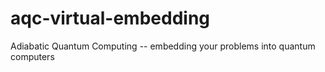 # aqc-virtual-embedding
Adiabatic Quantum Computing -- embedding your problems into quantum computers
